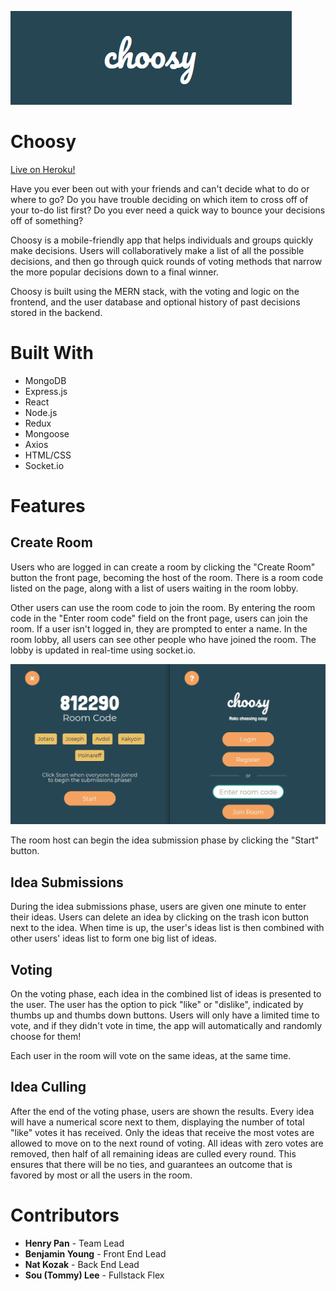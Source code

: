 ![Logo](https://github.com/henry-pan/Choosy/blob/main/images/logo.png)

# Choosy

[Live on Heroku!](https://choosyapp.herokuapp.com/)

Have you ever been out with your friends and can't decide what to do or where to go? Do you have trouble deciding on which item to cross off of your to-do list first? Do you ever need a quick way to bounce your decisions off of something?

Choosy is a mobile-friendly app that helps individuals and groups quickly make decisions. Users will collaboratively make a list of all the possible decisions, and then go through quick rounds of voting methods that narrow the more popular decisions down to a final winner.

Choosy is built using the MERN stack, with the voting and logic on the frontend, and the user database and optional history of past decisions stored in the backend.

# Built With

* MongoDB
* Express.js
* React
* Node.js
* Redux
* Mongoose
* Axios
* HTML/CSS
* Socket.io

# Features

## Create Room

Users who are logged in can create a room by clicking the "Create Room" button the front page, becoming the host of the room. There is a room code listed on the page, along with a list of users waiting in the room lobby.

Other users can use the room code to join the room. By entering the room code in the "Enter room code" field on the front page, users can join the room. If a user isn't logged in, they are prompted to enter a name. In the room lobby, all users can see other people who have joined the room. The lobby is updated in real-time using socket.io.

![Joining](https://github.com/henry-pan/Choosy/blob/main/images/joining.gif)

The room host can begin the idea submission phase by clicking the "Start" button.

## Idea Submissions

During the idea submissions phase, users are given one minute to enter their ideas. Users can delete an idea by clicking on the trash icon button next to the idea. When time is up, the user's ideas list is then combined with other users' ideas list to form one big list of ideas.

## Voting

On the voting phase, each idea in the combined list of ideas is presented to the user. The user has the option to pick "like" or "dislike", indicated by thumbs up and thumbs down buttons. Users will only have a limited time to vote, and if they didn't vote in time, the app will automatically and randomly choose for them!

Each user in the room will vote on the same ideas, at the same time.

## Idea Culling

After the end of the voting phase, users are shown the results. Every idea will have a numerical score next to them, displaying the number of total "like" votes it has received. Only the ideas that receive the most votes are allowed to move on to the next round of voting. All ideas with zero votes are removed, then half of all remaining ideas are culled every round. This ensures that there will be no ties, and guarantees an outcome that is favored by most or all the users in the room.


# Contributors
* **Henry Pan** - Team Lead
* **Benjamin Young** - Front End Lead
* **Nat Kozak** - Back End Lead
* **Sou (Tommy) Lee** - Fullstack Flex
